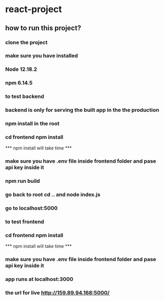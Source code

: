 # react-project
## how to run this project?

### clone the project 
### make sure you have installed 
### Node 12.18.2
### npm 6.14.5

### to test backend
### backend is only for serving the built app in the the production

### npm install in the root
### cd frontend npm install 
*** npm install will take time *** 
###  make sure you have .env file inside frontend folder  and pase api key inside it 
### npm run build
### go back to root cd ..  and node index.js
### go to localhost:5000




### to test frontend 

### cd frontend npm install 
*** npm install will take time *** 
### make sure you have .env file inside frontend folder  and pase api key inside it 
### app runs at localhost:3000

### the url for live  http://159.89.94.168:5000/
